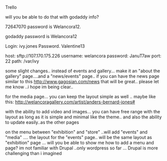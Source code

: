 Trello

will you be able to do that with godaddy info?

72647070
password is Welancora12.

godaddy password is Welancora12

Login: ivy.jones Password. Valentine13

host: sftp://107.170.175.226 username: welancora password: JanuT7aw port: 22 path: /var/ivy

some slight changes.. instead of events and gallery... make it an "about the gallery" page....and a "news/events" page.. if you can have the news page similar to this http://www.gagosian.com/news
that will be great.. please let me know ..i hope im being clear..

for the media page... you can keep the layout simple as well .. maybe like this: http://welancoragallery.com/artist/anders-bernard-jones#

with the ability to add video and images... you can have free range with the layout as long as it is simple and minimal like the theme.. and also the ability to update easily..as the other pages

on the menu between "exhibition" and "store" ..will add "events" and "media" .... the layout for the "events" page.. will be the same layout as "exhibition" page ... will you be able to show me how to add a menu and page? im not familiar with Drupal ..only wordpress so far ... Drupal is more challenging than i imagined
